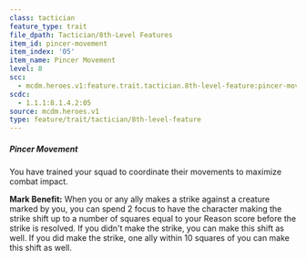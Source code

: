 ```yaml
---
class: tactician
feature_type: trait
file_dpath: Tactician/8th-Level Features
item_id: pincer-movement
item_index: '05'
item_name: Pincer Movement
level: 8
scc:
  - mcdm.heroes.v1:feature.trait.tactician.8th-level-feature:pincer-movement
scdc:
  - 1.1.1:8.1.4.2:05
source: mcdm.heroes.v1
type: feature/trait/tactician/8th-level-feature
---
```


##### Pincer Movement

You have trained your squad to coordinate their movements to maximize combat impact.

**Mark Benefit:** When you or any ally makes a strike against a creature marked by you, you can spend 2 focus to have the character making the strike shift up to a number of squares equal to your Reason score before the strike is resolved. If you didn't make the strike, you can make this shift as well. If you did make the strike, one ally within 10 squares of you can make this shift as well.
